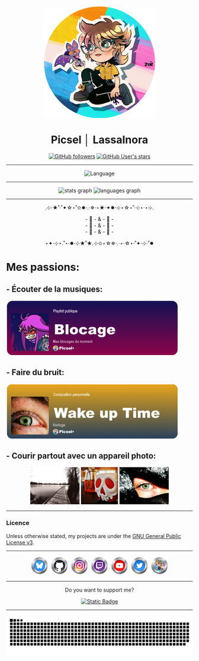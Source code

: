 <div align="center">

[![Logo LassaInora](https://raw.githubusercontent.com/LassaInora/LassaInora/refs/heads/main/.github/assets/Logo.png)](https://lassainora.fr/)
# Picsel │ LassaInora
[![GitHub followers](https://img.shields.io/github/followers/LassaInora?style=social)](https://github.com/LassaInora?tab=followers)
[![GitHub User's stars](https://img.shields.io/github/stars/LassaInora)](https://github.com/LassaInora?tab=stars)

---

![Language](https://img.shields.io/badge/Language-Fran%C3%A7ais%20%F0%9F%87%AB%F0%9F%87%B7-CE1126?labelColor=002654&style=for-the-badge)

---

</div>

<div align="center">
  <img src="https://github-readme-stats.vercel.app/api?username=LassaInora&hide_title=false&hide_rank=true&show_icons=true&include_all_commits=true&count_private=true&disable_animations=false&theme=radical&locale=fr&hide_border=false" height="150" alt="stats graph"  />
  <img src="https://github-readme-stats.vercel.app/api/top-langs?username=LassaInora&locale=fr&hide_title=false&layout=compact&card_width=320&langs_count=5&theme=radical&hide_border=false" height="150" alt="languages graph"  />
</div>

---

<div align="center">
.⊹·★˚·˚✦☆⋆˚✫✹·.·✵·⋆★·✦✹·⊹⋆☆⋆˚·⊹⋆·⋆⊹.

 \- 🦊 -  &  - 🍂 -  
 \- 🎵 -  &  - 🔭 -  
 \- 🐍 -  &  - 👾 -  

⋆✦·⊹⋆.˚⋆·✹·⊹★˚★.⊹✫⋆☆✵·.·⋆·☆⋆·˚✦·⊹·˚✹
</div>

# Mes passions:
## - Écouter de la musiques:
[![PlaylistBlocage.png](.github/assets/plaques/Playlist-Blocage.png)](https://open.spotify.com/playlist/1r5onrinqUbAF5MvD5Y4yq)

## - Faire du bruit:
[![PlaylistBlocage.png](.github/assets/plaques/Composition-Wake_up_Time.png)](https://github.com/LassaInora/LassaInora/blob/5e17e70dcdc392581a9ee9abc0e307740cfc9e7a/.github/assets/music/New%20Wake%20up%20Time.flac)

## - Courir partout avec un appareil photo:

<div align="center">
    <img src=".github/assets/images/image1.jpg" alt="image 1" height="100"/>
    <img src=".github/assets/images/image2.jpg" alt="image 2" height="100"/>
    <img src=".github/assets/images/image3.jpg" alt="image 3" height="100"/>
</div>

---

### Licence
Unless otherwise stated, my projects are under the [GNU General Public License v3](https://raw.githubusercontent.com/LassaInora/LassaInora/refs/heads/main/.github/LICENSE).

<div align="center">

---

[![Bluesky - lassainora.fr](.github/assets/buttons/bluesky_button.png)](https://bsky.app/profile/lassainora.fr)
[![GitHub - LassaInora](.github/assets/buttons/github_button.png)](https://github.com/LassaInora)
[![Instagram - picsel._](.github/assets/buttons/instagram_button.png)](https://www.instagram.com/picsel._/)
[![Twitch - picsel__](.github/assets/buttons/twitch_button.png)](https://www.twitch.tv/picsel__)
[![Youtube - @picsel_](.github/assets/buttons/youtube_button.png)](https://www.youtube.com/@picsel_)
[![Twitter - _Picsel](.github/assets/buttons/twitter_button.png)](https://x.com/_Picsel)
[![LassaInora - Website](.github/assets/buttons/lassainora_button.png)](https://lassainora.fr)

___

Do you want to support me?

[![Static Badge](https://img.shields.io/badge/Paypal-LassaInora-009CDE?labelColor=003087)](https://paypal.me/LassaInora)

---

<img src="https://raw.githubusercontent.com/Platane/snk/output/github-contribution-grid-snake.svg" alt="Snake animation" />

</div>
